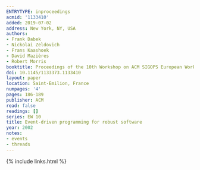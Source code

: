 ```yaml
---
ENTRYTYPE: inproceedings
acmid: '1133410'
added: 2019-07-02
address: New York, NY, USA
authors:
- Frank Dabek
- Nickolai Zeldovich
- Frans Kaashoek
- David Mazières
- Robert Morris
booktitle: Proceedings of the 10th Workshop on ACM SIGOPS European Workshop
doi: 10.1145/1133373.1133410
layout: paper
location: Saint-Emilion, France
numpages: '4'
pages: 186-189
publisher: ACM
read: false
readings: []
series: EW 10
title: Event-driven programming for robust software
year: 2002
notes:
- events
- threads
---
```

{% include links.html %}
